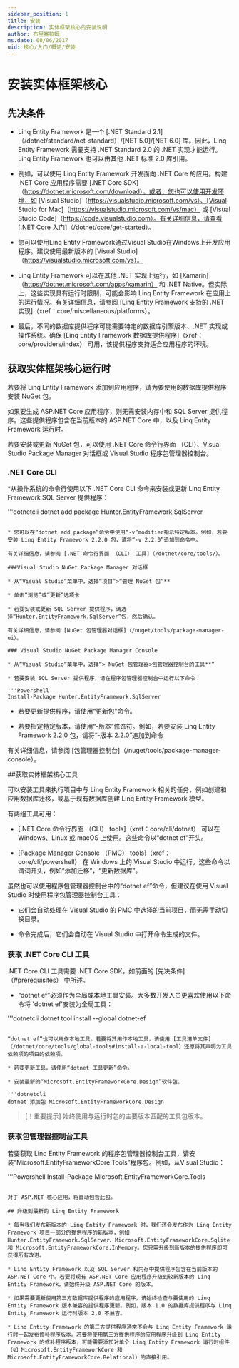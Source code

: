 ```yaml
---
sidebar_position: 1
title: 安装
description: 实体框架核心的安装说明
author: 布里塞拉姆
ms.date: 08/06/2017
uid: 核心/入门/概述/安装
---
```

# 安装实体框架核心

## 先决条件

* Linq Entity Framework 是一个 [.NET Standard 2.1]（/dotnet/standard/net-standard）/[NET 5.0]/[NET 6.0] 库。因此，Linq Entity Framework 需要支持 .NET Standard 2.0 的 .NET 实现才能运行。Linq Entity Framework 也可以由其他 .NET 标准 2.0 库引用。

* 例如，可以使用 Linq Entity Framework 开发面向 .NET Core 的应用。构建 .NET Core 应用程序需要 [.NET Core SDK]（https://dotnet.microsoft.com/download）。或者，您也可以使用开发环境，如 [Visual Studio]（https://visualstudio.microsoft.com/vs）、[Visual Studio for Mac]（https://visualstudio.microsoft.com/vs/mac） 或 [Visual Studio Code]（https://code.visualstudio.com）。有关详细信息，请查看 [.NET Core 入门]（/dotnet/core/get-started）。

* 您可以使用Linq Entity Framework通过Visual Studio在Windows上开发应用程序。建议使用最新版本的 [Visual Studio]（https://visualstudio.microsoft.com/vs）。

* Linq Entity Framework 可以在其他 .NET 实现上运行，如 [Xamarin]（https://dotnet.microsoft.com/apps/xamarin） 和 .NET Native。但实际上，这些实现具有运行时限制，可能会影响 Linq Entity Framework 在应用上的运行情况。有关详细信息，请参阅 [Linq Entity Framework 支持的 .NET 实现]（xref：core/miscellaneous/platforms）。

* 最后，不同的数据库提供程序可能需要特定的数据库引擎版本、.NET 实现或操作系统。确保 [Linq Entity Framework 数据库提供程序]（xref：core/providers/index） 可用，该提供程序支持适合应用程序的环境。

## 获取实体框架核心运行时

若要将 Linq Entity Framework 添加到应用程序，请为要使用的数据库提供程序安装 NuGet 包。

如果要生成 ASP.NET Core 应用程序，则无需安装内存中和 SQL Server 提供程序。这些提供程序包含在当前版本的 ASP.NET Core 中，以及 Linq Entity Framework 运行时。

若要安装或更新 NuGet 包，可以使用 .NET Core 命令行界面 （CLI）、Visual Studio Package Manager 对话框或 Visual Studio 程序包管理器控制台。

### .NET Core CLI

*从操作系统的命令行使用以下 .NET Core CLI 命令来安装或更新 Linq Entity Framework SQL Server 提供程序：

'''dotnetcli
  dotnet add package Hunter.EntityFramework.SqlServer
  ```

* 您可以在“dotnet add package”命令中使用“-v”modifier指示特定版本。例如，若要安装 Linq Entity Framework 2.2.0 包，请将“-v 2.2.0”追加到命令中。

有关详细信息，请参阅 [.NET 命令行界面 （CLI） 工具]（/dotnet/core/tools/）。

###Visual Studio NuGet Package Manager 对话框

* 从“Visual Studio”菜单中，选择“项目”>“管理 NuGet 包”**

* 单击“浏览”或“更新”选项卡

* 若要安装或更新 SQL Server 提供程序，请选择“Hunter.EntityFramework.SqlServer”包，然后确认。

有关详细信息，请参阅 [NuGet 包管理器对话框]（/nuget/tools/package-manager-ui）。

### Visual Studio NuGet Package Manager Console

* 从“Visual Studio”菜单中，选择“> NuGet 包管理器>包管理器控制台的工具**”

* 若要安装 SQL Server 提供程序，请在程序包管理器控制台中运行以下命令：

'''Powershell
  Install-Package Hunter.EntityFramework.SqlServer
  ```

* 若要更新提供程序，请使用“更新包”命令。

* 若要指定特定版本，请使用“-版本”修饰符。例如，若要安装 Linq Entity Framework 2.2.0 包，请将“-版本 2.2.0”追加到命令

有关详细信息，请参阅 [包管理器控制台]（/nuget/tools/package-manager-console）。

##获取实体框架核心工具

可以安装工具来执行项目中与 Linq Entity Framework 相关的任务，例如创建和应用数据库迁移，或基于现有数据库创建 Linq Entity Framework 模型。

有两组工具可用：

* [.NET Core 命令行界面 （CLI） tools]（xref：core/cli/dotnet） 可以在 Windows、Linux 或 macOS 上使用。这些命令以“dotnet ef”开头。

* [Package Manager Console （PMC） tools]（xref：core/cli/powershell） 在 Windows 上的 Visual Studio 中运行。这些命令以谓词开头，例如“添加迁移”，“更新数据库”。

虽然也可以使用程序包管理器控制台中的“dotnet ef”命令，但建议在使用 Visual Studio 时使用程序包管理器控制台工具：

* 它们会自动处理在 Visual Studio 的 PMC 中选择的当前项目，而无需手动切换目录。

* 命令完成后，它们会自动在 Visual Studio 中打开命令生成的文件。

<a name="cli"></a>

### 获取 .NET Core CLI 工具

.NET Core CLI 工具需要 .NET Core SDK，如前面的 [先决条件]（#prerequisites） 中所述。

* “dotnet ef”必须作为全局或本地工具安装。大多数开发人员更喜欢使用以下命令将 'dotnet ef'安装为全局工具：

'''dotnetcli
  dotnet tool install --global dotnet-ef
  ```

  “dotnet ef”也可以用作本地工具。若要将其用作本地工具，请使用 [工具清单文件]（/dotnet/core/tools/global-tools#install-a-local-tool）还原将其声明为工具依赖项的项目的依赖项。

* 若要更新工具，请使用“dotnet 工具更新”命令。

* 安装最新的“Microsoft.EntityFrameworkCore.Design”软件包。

'''dotnetcli
dotnet 添加包 Microsoft.EntityFrameworkCore.Design
  ```

>[！重要提示]
>始终使用与运行时包的主要版本匹配的工具包版本。
### 获取包管理器控制台工具

若要获取 Linq Entity Framework 的程序包管理器控制台工具，请安装“Microsoft.EntityFrameworkCore.Tools”程序包。例如，从Visual Studio：

'''Powershell
Install-Package Microsoft.EntityFrameworkCore.Tools
```

对于 ASP.NET 核心应用，将自动包含此包。

## 升级到最新的 Linq Entity Framework

* 每当我们发布新版本的 Linq Entity Framework 时，我们还会发布作为 Linq Entity Framework 项目一部分的提供程序的新版本，例如 Hunter.EntityFramework.SqlServer、Microsoft.EntityFrameworkCore.Sqlite 和 Microsoft.EntityFrameworkCore.InMemory。您只需升级到新版本的提供程序即可获得所有改进。

* Linq Entity Framework 以及 SQL Server 和内存中提供程序包含在当前版本的 ASP.NET Core 中。若要将现有 ASP.NET Core 应用程序升级到较新版本的 Linq Entity Framework，请始终升级 ASP.NET Core 的版本。

* 如果需要更新使用第三方数据库提供程序的应用程序，请始终检查与要使用的 Linq Entity Framework 版本兼容的提供程序更新。例如，版本 1.0 的数据库提供程序与 Linq Entity Framework 运行时版本 2.0 不兼容。

* Linq Entity Framework 的第三方提供程序通常不会与 Linq Entity Framework 运行时一起发布修补程序版本。若要将使用第三方提供程序的应用程序升级到 Linq Entity Framework 的修补程序版本，可能需要添加对单个 Linq Entity Framework 运行时组件（如 Microsoft.EntityFrameworkCore 和 Microsoft.EntityFrameworkCore.Relational）的直接引用。